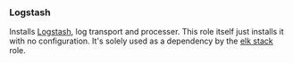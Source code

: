 ### Logstash ###

Installs [Logstash](http://logstash.net/), log transport and processer. This role itself just installs it with no configuration. It's solely used as a dependency by the [elk stack](../elk-stack/) role.
